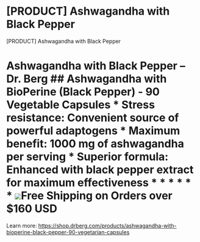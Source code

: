 # [PRODUCT] Ashwagandha with Black Pepper

[PRODUCT] Ashwagandha with Black Pepper
# Ashwagandha with Black Pepper – Dr. Berg ## Ashwagandha with BioPerine (Black Pepper) - 90 Vegetable Capsules * **Stress resistance:** Convenient source of powerful adaptogens * **Maximum benefit:** 1000 mg of ashwagandha per serving * **Superior formula:** Enhanced with black pepper extract for maximum effectiveness * * * * * * ![](https://shop.drberg.com/cdn/shop/files/free-shipping-truck-icon.png?v=17164945451504368884)Free Shipping on Orders over $160 USD
Learn more: https://shop.drberg.com/products/ashwagandha-with-bioperine-black-pepper-90-vegetarian-capsules
